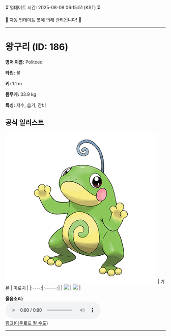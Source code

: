 
⏳ 업데이트 시간: 2025-08-09 06:15:51 (KST) ⏳

🤖 자동 업데이트 봇에 의해 관리됩니다! 🤖

---

# 왕구리 (ID: 186)
**영어 이름:** Politoed

**타입:** 물

**키:** 1.1 m

**몸무게:** 33.9 kg

**특성:** 저수, 습기, 잔비

## 공식 일러스트
![](https://raw.githubusercontent.com/PokeAPI/sprites/master/sprites/pokemon/other/official-artwork/186.png)
| 기본 | 이로치 |
|:----:|:------:|
| <img src="http://play.pokemonshowdown.com/sprites/ani/politoed.gif" width="200"> | <img src="http://play.pokemonshowdown.com/sprites/ani-shiny/politoed.gif" width="200"> |

**울음소리:**<br><audio controls src="https://raw.githubusercontent.com/PokeAPI/cries/main/cries/pokemon/latest/186.ogg"></audio><br> [링크(다운로드 될 수도)](https://raw.githubusercontent.com/PokeAPI/cries/main/cries/pokemon/latest/186.ogg)


---
